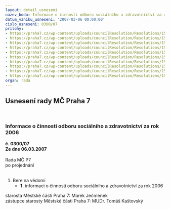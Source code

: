 ```yaml
---
layout: detail_usneseni
nazev_bodu: Informace o činnosti odboru sociálního a zdravotnictví za rok 2006
datum_vzniku_usneseni: '2007-03-06 00:00:00'
cislo_usneseni: 0300/07
prilohy:
- https://praha7.cz/wp-content/uploads/councilResolution/Resolutions/15591/14-%c4%8d_1-opd.doc
- https://praha7.cz/wp-content/uploads/councilResolution/Resolutions/15591/14-%c4%8d_2-ssp.doc
- https://praha7.cz/wp-content/uploads/councilResolution/Resolutions/15591/14-%c4%8d_3-ssp_excel.xls
- https://praha7.cz/wp-content/uploads/councilResolution/Resolutions/15591/14-%c4%8d_4-dp.doc
- https://praha7.cz/wp-content/uploads/councilResolution/Resolutions/15591/14-%c4%8d_5-ovo.doc
- https://praha7.cz/wp-content/uploads/councilResolution/Resolutions/15591/14-5.1-metod_dohled_saz,_pc.doc
- https://praha7.cz/wp-content/uploads/councilResolution/Resolutions/15591/14-%c4%8d_5.2-azyly.doc
- https://praha7.cz/wp-content/uploads/councilResolution/Resolutions/15591/14-%c4%8d_5.3-dome%c4%8dek.doc
- https://praha7.cz/wp-content/uploads/councilResolution/Resolutions/15591/14-%c4%8d_5.4-komun_pl%c3%a1n.doc
- https://praha7.cz/wp-content/uploads/councilResolution/Resolutions/15591/14-%c4%8d_5.5-materi%c3%a1ly.doc
organ: rada
---
```

<div id="ucUsn_pList" class="usn">
	<span><h2>Usnesení rady MČ Praha 7 </h2>
<br></span><div class="standBody">
<span><h3>Informace o činnosti odboru sociálního a zdravotnictví za rok 2006</h3></span><div class="center">
		<strong>č. 0300/07</strong><br>
	</div>
<div class="center">
		<strong>Ze dne 06.03.2007</strong><br><br>
	</div>Rada MČ P7<br> po projednání<br><br><ol><li>Bere na vědomí<ul><li>
<strong>1.</strong> informaci o činnosti odboru sociálního a zdravotnictví za rok 2006</li></ul>
</li></ol>starosta Městské části Praha 7: Marek Ječmének<br>zástupce starosty Městské části Praha 7: MUDr. Tomáš Kaštovský 
</div>
</div>
